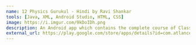 ```yaml
---
name: 12 Physics Gurukul - Hindi by Ravi Shankar
tools: [Java, XML, Android Studio, HTML, CSS]
image: https://i.imgur.com/9kDoIDh.png
description: An Android app which contains the complete course of Class 12 Physics in Hindi. It include animation and pictures which helps students to learn easily and efficiently.
external_url: https://play.google.com/store/apps/details?id=com.atlancey.physicshindi12
---
```

